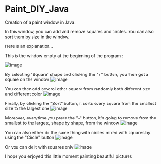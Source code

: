 # Paint_DIY_Java
Creation of a paint window in Java.

In this window, you can add and remove squares and circles. 
You can also sort them by size in the window.

Here is an explanation...

This is the window empty at the beginning of the program :

![image](https://user-images.githubusercontent.com/93252510/231882393-a6db35a6-76ec-4aa3-84f2-198eef342a13.png)

By selecting "Square" shape and clicking the "+" button, you then get a square on the window
![image](https://user-images.githubusercontent.com/93252510/231882596-895bbcd3-bf00-4d5c-8279-f649961a141b.png)

You can then add several other square from randomly both different size and different color
![image](https://user-images.githubusercontent.com/93252510/231882808-a7d8c3c7-3e48-4e05-b83b-4021dedf8030.png)

Finally, by clicking the "Sort" button, it sorts every square from the smallest size to the largest one
![image](https://user-images.githubusercontent.com/93252510/231883016-6d7cb2f6-fddd-4fe8-a48c-f0dd97f8d22c.png)

Moreover, everytime you press the "-" button, it's going to remove from the smallest to the largest, shape by shape, from the window
![image](https://user-images.githubusercontent.com/93252510/231883213-11550a92-a58b-4861-8449-5a304339fbb8.png)


You can also either do the same thing with circles mixed with squares by using the "Circle" button
![image](https://user-images.githubusercontent.com/93252510/231883587-0d36ebe5-7001-4b30-8c70-2e5f90931e07.png)

Or you can do it with squares only
![image](https://user-images.githubusercontent.com/93252510/231883718-9801add5-81d9-4b59-bb70-b8733dca7810.png)

I hope you enjoyed this little moment painting beautiful pictures 
